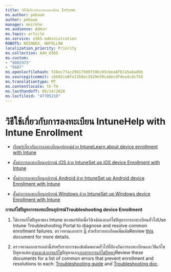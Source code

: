 ```yaml
---
title: วิธีใช้เกี่ยวกับการลงทะเบียน Intune
ms.author: pebaum
author: pebaum
manager: mnirkhe
ms.audience: Admin
ms.topic: article
ms.service: o365-administration
ROBOTS: NOINDEX, NOFOLLOW
localization_priority: Priority
ms.collection: Adm_O365
ms.custom:
- "9002973"
- "5687"
ms.openlocfilehash: 516ec77ac29b17509f39bc03cbea8fb7a5a8adbb
ms.sourcegitcommit: c6692ce0fa1358ec3529e59ca0ecdfdea4cdc759
ms.translationtype: MT
ms.contentlocale: th-TH
ms.lasthandoff: 09/14/2020
ms.locfileid: "47705210"
---
```

# <a name="help-with-intune-enrollment"></a><span data-ttu-id="6d815-102">วิธีใช้เกี่ยวกับการลงทะเบียน Intune</span><span class="sxs-lookup"><span data-stu-id="6d815-102">Help with Intune Enrollment</span></span>


- [<span data-ttu-id="6d815-103">เรียนรู้เกี่ยวกับการลงทะเบียนอุปกรณ์ด้วย Intune</span><span class="sxs-lookup"><span data-stu-id="6d815-103">Learn about device enrollment with Intune</span></span>](https://docs.microsoft.com/intune/device-enrollment)

- [<span data-ttu-id="6d815-104">ตั้งค่าการลงทะเบียนอุปกรณ์ iOS ด้วย Intune</span><span class="sxs-lookup"><span data-stu-id="6d815-104">Set up iOS device Enrollment with Intune</span></span>](https://docs.microsoft.com/intune/ios-enroll)

- [<span data-ttu-id="6d815-105">ตั้งค่าการลงทะเบียนอุปกรณ์ Android ด้วย Intune</span><span class="sxs-lookup"><span data-stu-id="6d815-105">Set up Android device Enrollment with Intune</span></span>](https://docs.microsoft.com/intune/android-enroll)

- [<span data-ttu-id="6d815-106">ตั้งค่าการลงทะเบียนอุปกรณ์ Windows ด้วย Intune</span><span class="sxs-lookup"><span data-stu-id="6d815-106">Set up Windows device Enrollment with Intune</span></span>](https://docs.microsoft.com/intune/windows-enroll)

<span data-ttu-id="6d815-107">**การแก้ไขปัญหาการลงทะเบียนอุปกรณ์**</span><span class="sxs-lookup"><span data-stu-id="6d815-107">**Troubleshooting device Enrollment**</span></span>

1. <span data-ttu-id="6d815-108">ใช้การแก้ไขปัญหาของ Intune ของพอร์ทัลเพื่อวินิจฉัยและแก้ไขปัญหาการลงทะเบียนทั่วไป</span><span class="sxs-lookup"><span data-stu-id="6d815-108">Use Intune Troubleshooting Portal to diagnose and resolve common enrollment failures.</span></span> <span data-ttu-id="6d815-109">ตรวจทานเอกสาร [นี้](https://docs.microsoft.com/intune/help-desk-operators) สำหรับรายละเอียดเพิ่มเติม</span><span class="sxs-lookup"><span data-stu-id="6d815-109">Review [this](https://docs.microsoft.com/intune/help-desk-operators) document for more details.</span></span>

2. <span data-ttu-id="6d815-110">ตรวจทานเอกสารเหล่านี้สำหรับรายการของข้อผิดพลาดทั่วไปที่ป้องกันการลงทะเบียนและวิธีแก้ไขปัญหาแต่ละ[คำแนะนำการแก้ไข](https://support.microsoft.com/help/4469913/troubleshooting-windows-device-enrollment-problems-in-microsoft-intune)ปัญหาและ[เอกสารการแก้ไขปัญหา](https://docs.microsoft.com/intune/troubleshoot-device-enrollment-in-intune)</span><span class="sxs-lookup"><span data-stu-id="6d815-110">Review these documents for a list of common errors that prevent enrollment and resolutions to each: [Troubleshooting guide](https://support.microsoft.com/help/4469913/troubleshooting-windows-device-enrollment-problems-in-microsoft-intune) and [Troubleshooting doc](https://docs.microsoft.com/intune/troubleshoot-device-enrollment-in-intune).</span></span>